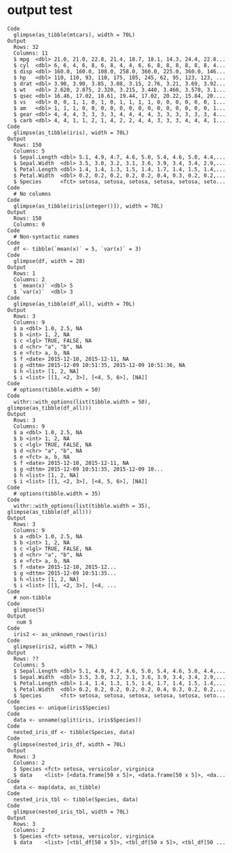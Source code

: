 # output test

    Code
      glimpse(as_tibble(mtcars), width = 70L)
    Output
      Rows: 32
      Columns: 11
      $ mpg  <dbl> 21.0, 21.0, 22.8, 21.4, 18.7, 18.1, 14.3, 24.4, 22.8...
      $ cyl  <dbl> 6, 6, 4, 6, 8, 6, 8, 4, 4, 6, 6, 8, 8, 8, 8, 8, 8, 4...
      $ disp <dbl> 160.0, 160.0, 108.0, 258.0, 360.0, 225.0, 360.0, 146...
      $ hp   <dbl> 110, 110, 93, 110, 175, 105, 245, 62, 95, 123, 123, ...
      $ drat <dbl> 3.90, 3.90, 3.85, 3.08, 3.15, 2.76, 3.21, 3.69, 3.92...
      $ wt   <dbl> 2.620, 2.875, 2.320, 3.215, 3.440, 3.460, 3.570, 3.1...
      $ qsec <dbl> 16.46, 17.02, 18.61, 19.44, 17.02, 20.22, 15.84, 20....
      $ vs   <dbl> 0, 0, 1, 1, 0, 1, 0, 1, 1, 1, 1, 0, 0, 0, 0, 0, 0, 1...
      $ am   <dbl> 1, 1, 1, 0, 0, 0, 0, 0, 0, 0, 0, 0, 0, 0, 0, 0, 0, 1...
      $ gear <dbl> 4, 4, 4, 3, 3, 3, 3, 4, 4, 4, 4, 3, 3, 3, 3, 3, 3, 4...
      $ carb <dbl> 4, 4, 1, 1, 2, 1, 4, 2, 2, 4, 4, 3, 3, 3, 4, 4, 4, 1...
    Code
      glimpse(as_tibble(iris), width = 70L)
    Output
      Rows: 150
      Columns: 5
      $ Sepal.Length <dbl> 5.1, 4.9, 4.7, 4.6, 5.0, 5.4, 4.6, 5.0, 4.4,...
      $ Sepal.Width  <dbl> 3.5, 3.0, 3.2, 3.1, 3.6, 3.9, 3.4, 3.4, 2.9,...
      $ Petal.Length <dbl> 1.4, 1.4, 1.3, 1.5, 1.4, 1.7, 1.4, 1.5, 1.4,...
      $ Petal.Width  <dbl> 0.2, 0.2, 0.2, 0.2, 0.2, 0.4, 0.3, 0.2, 0.2,...
      $ Species      <fct> setosa, setosa, setosa, setosa, setosa, seto...
    Code
      # No columns
    Code
      glimpse(as_tibble(iris[integer()]), width = 70L)
    Output
      Rows: 150
      Columns: 0
    Code
      # Non-syntactic names
    Code
      df <- tibble(`mean(x)` = 5, `var(x)` = 3)
    Code
      glimpse(df, width = 28)
    Output
      Rows: 1
      Columns: 2
      $ `mean(x)` <dbl> 5
      $ `var(x)`  <dbl> 3
    Code
      glimpse(as_tibble(df_all), width = 70L)
    Output
      Rows: 3
      Columns: 9
      $ a <dbl> 1.0, 2.5, NA
      $ b <int> 1, 2, NA
      $ c <lgl> TRUE, FALSE, NA
      $ d <chr> "a", "b", NA
      $ e <fct> a, b, NA
      $ f <date> 2015-12-10, 2015-12-11, NA
      $ g <dttm> 2015-12-09 10:51:35, 2015-12-09 10:51:36, NA
      $ h <list> [1, 2, NA]
      $ i <list> [[1, <2, 3>], [<4, 5, 6>], [NA]]
    Code
      # options(tibble.width = 50)
    Code
      withr::with_options(list(tibble.width = 50), glimpse(as_tibble(df_all)))
    Output
      Rows: 3
      Columns: 9
      $ a <dbl> 1.0, 2.5, NA
      $ b <int> 1, 2, NA
      $ c <lgl> TRUE, FALSE, NA
      $ d <chr> "a", "b", NA
      $ e <fct> a, b, NA
      $ f <date> 2015-12-10, 2015-12-11, NA
      $ g <dttm> 2015-12-09 10:51:35, 2015-12-09 10...
      $ h <list> [1, 2, NA]
      $ i <list> [[1, <2, 3>], [<4, 5, 6>], [NA]]
    Code
      # options(tibble.width = 35)
    Code
      withr::with_options(list(tibble.width = 35), glimpse(as_tibble(df_all)))
    Output
      Rows: 3
      Columns: 9
      $ a <dbl> 1.0, 2.5, NA
      $ b <int> 1, 2, NA
      $ c <lgl> TRUE, FALSE, NA
      $ d <chr> "a", "b", NA
      $ e <fct> a, b, NA
      $ f <date> 2015-12-10, 2015-12...
      $ g <dttm> 2015-12-09 10:51:35...
      $ h <list> [1, 2, NA]
      $ i <list> [[1, <2, 3>], [<4, ...
    Code
      # non-tibble
    Code
      glimpse(5)
    Output
       num 5
    Code
      iris2 <- as_unknown_rows(iris)
    Code
      glimpse(iris2, width = 70L)
    Output
      Rows: ??
      Columns: 5
      $ Sepal.Length <dbl> 5.1, 4.9, 4.7, 4.6, 5.0, 5.4, 4.6, 5.0, 4.4,...
      $ Sepal.Width  <dbl> 3.5, 3.0, 3.2, 3.1, 3.6, 3.9, 3.4, 3.4, 2.9,...
      $ Petal.Length <dbl> 1.4, 1.4, 1.3, 1.5, 1.4, 1.7, 1.4, 1.5, 1.4,...
      $ Petal.Width  <dbl> 0.2, 0.2, 0.2, 0.2, 0.2, 0.4, 0.3, 0.2, 0.2,...
      $ Species      <fct> setosa, setosa, setosa, setosa, setosa, seto...
    Code
      Species <- unique(iris$Species)
    Code
      data <- unname(split(iris, iris$Species))
    Code
      nested_iris_df <- tibble(Species, data)
    Code
      glimpse(nested_iris_df, width = 70L)
    Output
      Rows: 3
      Columns: 2
      $ Species <fct> setosa, versicolor, virginica
      $ data    <list> [<data.frame[50 x 5]>, <data.frame[50 x 5]>, <da...
    Code
      data <- map(data, as_tibble)
    Code
      nested_iris_tbl <- tibble(Species, data)
    Code
      glimpse(nested_iris_tbl, width = 70L)
    Output
      Rows: 3
      Columns: 2
      $ Species <fct> setosa, versicolor, virginica
      $ data    <list> [<tbl_df[50 x 5]>, <tbl_df[50 x 5]>, <tbl_df[50 ...

